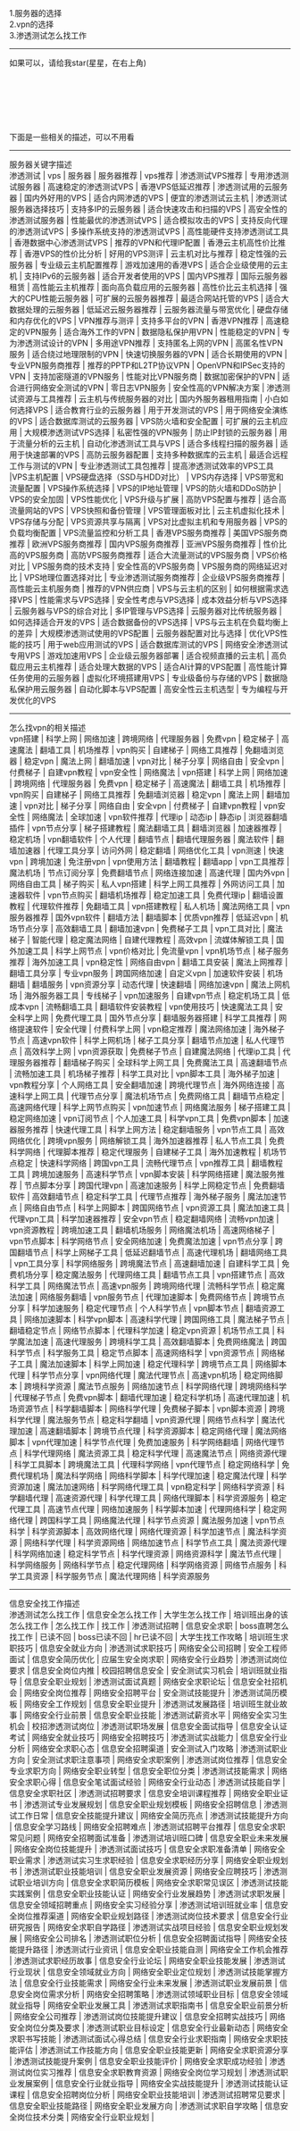 1.服务器的选择\
2.vpn的选择\
3.渗透测试怎么找工作



---
如果可以，请给我star(星星，在右上角)

<br ><br ><br ><br ><br >


下面是一些相关的描述，可以不用看

---
服务器关键字描述\
渗透测试 | vps | 服务器 | 服务器推荐 | vps推荐 | 渗透测试VPS推荐 | 专用渗透测试服务器 | 高速稳定的渗透测试VPS | 香港VPS低延迟推荐 | 渗透测试用的云服务器 | 国内外好用的VPS | 适合内网渗透的VPS | 便宜的渗透测试云主机 | 渗透测试服务器选择技巧 | 支持多IP的云服务器 | 适合快速攻击和扫描的VPS | 高安全性的渗透测试服务器 | 性能最优的渗透测试VPS | 适合模拟攻击的VPS | 支持反向代理的渗透测试VPS | 多操作系统支持的渗透测试VPS | 高性能硬件支持渗透测试工具 | 香港数据中心渗透测试VPS | 推荐的VPN和代理IP配置 | 香港云主机高性价比推荐 | 香港VPS的性价比分析 | 好用的VPS测评 | 云主机对比与推荐 | 稳定性强的云服务器 | 专业级云主机配置推荐 | 游戏加速用的香港VPS | 适合企业级使用的云主机 | 支持IPv6的云服务器 | 适合开发者使用的VPS | 国内VPS推荐 | 国际云服务器租赁 | 高性能云主机推荐 | 面向高负载应用的云服务器 | 高性价比云主机选择 | 强大的CPU性能云服务器 | 可扩展的云服务器推荐 | 最适合网站托管的VPS | 适合大数据处理的云服务器 | 低延迟云服务器推荐 | 云服务器流量与带宽优化 | 硬盘存储和内存优化的VPS | VPN推荐与测评 | 支持多平台的VPN | 香港VPN推荐 | 高速稳定的VPN服务 | 适合海外工作的VPN | 数据隐私保护用VPN | 性能稳定的VPN | 专为渗透测试设计的VPN | 多用途VPN推荐 | 支持匿名上网的VPN | 高匿名性VPN服务 | 适合绕过地理限制的VPN | 快速切换服务器的VPN | 适合长期使用的VPN | 专业VPN服务商推荐 | 推荐的PPTP和L2TP协议VPN | OpenVPN和IPSec支持的VPN | 支持加密隧道的VPN服务 | 性能对比VPN服务商 | 数据加密保护的VPN | 适合进行网络安全测试的VPN | 零日志VPN服务 | 安全性高的VPN解决方案 | 渗透测试资源与工具推荐 | 云主机与传统服务器的对比 | 国内外服务器租用指南 | 小白如何选择VPS | 适合教育行业的云服务器 | 用于开发测试的VPS | 用于网络安全演练的VPS | 适合数据库测试的云服务器 | VPS防火墙和安全配置 | 可扩展的云主机应用 | 大规模渗透测试VPS选择 | 私密性强的VPN服务 | 防止IP封锁的云服务器 | 用于流量分析的云主机 | 自动化渗透测试工具与VPS | 适合多线程扫描的服务器 | 适用于快速部署的VPS | 高防云服务器配置 | 支持多种数据库的云主机 | 最适合远程工作与测试的VPN | 专业渗透测试工具包推荐 | 提高渗透测试效率的VPS工具 |VPS主机配置 | VPS硬盘选择（SSD与HDD对比） | VPS内存选择 | VPS带宽和流量配置 | VPS操作系统选择 | VPS的IP地址管理 | VPS的防火墙和DDoS防护 | VPS的安全加固 | VPS性能优化 | VPS升级与扩展 | 高防VPS配置与推荐 | 适合高流量网站的VPS | VPS快照和备份管理 | VPS管理面板对比 | 云主机虚拟化技术 | VPS存储与分配 | VPS资源共享与隔离 | VPS对比虚拟主机和专用服务器 | VPS的负载均衡配置 | VPS流量监控和分析工具 | 香港VPS服务商推荐 | 美国VPS服务商推荐 | 欧洲VPS服务商推荐 | 国内VPS服务商推荐 | 亚洲VPS服务商推荐 | 性价比高的VPS服务商 | 高防VPS服务商推荐 | 适合大流量测试的VPS服务商 | VPS价格对比 | VPS服务商的技术支持 | 安全性高的VPS服务商 | VPS服务商的网络延迟对比 | VPS地理位置选择对比 | 专业渗透测试服务商推荐 | 企业级VPS服务商推荐 | 高性能云主机服务商 | 推荐的VPN供应商 | VPS与云主机的区别 | 如何根据需求选择VPS | 性能需求与VPS选择 | 安全性考虑与VPS选择 | 成本效益分析与VPS选择 | 云服务器与VPS的综合对比 | 多IP管理与VPS选择 | 云服务器对比传统服务器 | 如何选择适合开发的VPS | 适合数据备份的VPS选择 | VPS与云主机在负载均衡上的差异 | 大规模渗透测试使用的VPS配置 | 云服务器配置对比与选择 | 优化VPS性能的技巧 | 用于web应用测试的VPS | 适合数据库测试的VPS | 网络安全渗透测试专用VPS | 游戏加速用VPS | 企业级云服务器部署 | 适合视频直播的云主机 | 高负载应用云主机推荐 | 适合处理大数据的VPS | 适合AI计算的VPS配置 | 高性能计算任务使用的云服务器 | 虚拟化环境搭建用VPS | 专业级备份与存储的VPS | 数据隐私保护用云服务器 | 自动化脚本与VPS配置 | 高安全性云主机选型 | 专为编程与开发优化的VPS

---
怎么找vpn的相关描述\
vpn搭建 | 科学上网 | 网络加速 | 跨境网络 | 代理服务器 | 免费vpn | 稳定梯子 | 高速魔法 | 翻墙工具 | 机场推荐 | vpn购买 | 自建梯子 | 网络工具推荐 | 免翻墙浏览器 | 稳定vpn | 魔法上网 | 翻墙加速 | vpn对比 | 梯子分享 | 网络自由 | 安全vpn | 付费梯子 | 自建vpn教程 | vpn安全性 | 网络魔法 | vpn搭建 | 科学上网 | 网络加速 | 跨境网络 | 代理服务器 | 免费vpn | 稳定梯子 | 高速魔法 | 翻墙工具 | 机场推荐 | vpn购买 | 自建梯子 | 网络工具推荐 | 免翻墙浏览器 | 稳定vpn | 魔法上网 | 翻墙加速 | vpn对比 | 梯子分享 | 网络自由 | 安全vpn | 付费梯子 | 自建vpn教程 | vpn安全性 | 网络魔法 | 全球加速 | vpn软件推荐 | 代理ip | 动态ip | 静态ip | 浏览器翻墙插件 | vpn节点分享 | 梯子搭建教程 | 魔法翻墙工具 | 翻墙浏览器 | 加速器推荐 | 稳定机场 | vpn翻墙软件 | 个人代理 | 翻墙节点 | 翻墙代理服务器 | 魔法软件 | 翻墙加速器 | 代理工具分享 | 访问外网 | 稳定翻墙 | 网络优化工具 | vpn测速 | 快速vpn | 跨境加速 | 免注册vpn | vpn使用方法 | 翻墙教程 | 翻墙app | vpn工具推荐 | 魔法机场 | 节点订阅分享 | 免费翻墙节点 | 网络连接加速 | 高速代理 | 国内外vpn | 网络自由工具 | 梯子购买 | 私人vpn搭建 | 科学上网工具推荐 | 外网访问工具 | 加速器软件 | vpn节点购买 | 翻墙机场推荐 | 稳定加速工具 | 免费代理ip | 翻墙设置教程 | 代理软件推荐 | 免翻墙工具 | vpn搭建教程 | 私人机场 | 魔法网络工具 | vpn服务器推荐 | 国外vpn软件 | 翻墙方法 | 翻墙脚本 | 优质vpn推荐 | 低延迟vpn | 机场节点分享 | 高效翻墙工具 | 翻墙加速vpn | 免费梯子工具 | vpn工具对比 | 魔法梯子 | 智能代理 | 稳定魔法网络 | 自建代理教程 | 高效vpn | 流媒体解锁工具 | 国外加速工具 | 科学上网节点 | vpn价格对比 | 免流量vpn | vpn机场节点 | 梯子服务推荐 | 海外加速工具 | vpn稳定性 | 网络自由vpn | 翻墙工具安装 | 魔法上网推荐 | 翻墙工具分享 | 专业vpn服务 | 跨国网络加速 | 自定义vpn | 加速软件安装 | 机场翻墙 | 翻墙服务 | vpn资源分享 | 动态代理 | 快速翻墙 | 网络加速vpn | 魔法上网机场 | 海外服务器工具 | 专线梯子 | vpn加速服务 | 自建vpn节点 | 稳定机场工具 | 低成本vpn | 流畅翻墙工具 | 翻墙软件安装教程 | vpn使用技巧 | 快速魔法工具 | 安全科学上网 | 免费代理工具 | 国外节点分享 | 翻墙服务器搭建 | 科学工具推荐 | 网络提速软件 | 安全代理 | 付费科学上网 | vpn稳定推荐 | 魔法网络加速 | 海外梯子节点 | 高速vpn软件 | 科学上网机场 | 梯子工具分享 | 翻墙节点加速 | 私人代理节点 | 高效科学上网 | vpn资源获取 | 免费梯子节点 | 自建魔法网络 | 代理ip工具 | 代理服务器推荐 | 翻墙梯子购买 | 全球科学上网工具 | 免费魔法工具 | 高速翻墙节点 | 流畅加速工具 | 机场梯子推荐 | 科学工具对比 | vpn脚本工具 | 海外梯子加速 | vpn教程分享 | 个人网络工具 | 安全翻墙加速 | 跨境代理节点 | 海外网络连接 | 高速科学上网工具 | 代理节点分享 | 魔法机场节点 | 免费网络工具 | 翻墙节点稳定 | 高速网络代理 | 科学上网节点购买 | vpn加速节点 | 网络魔法服务 | 梯子搭建工具 | 稳定网络加速 | vpn订阅节点 | 个人加速工具 | 科学vpn工具 | 免费vpn脚本 | 加速器服务推荐 | 快速代理工具 | 科学上网方法 | 稳定翻墙服务 | vpn节点工具 | 高效网络优化 | 跨境vpn服务 | 网络解锁工具 | 海外加速器推荐 | 私人节点工具 | 免费科学网络 | 代理脚本推荐 | 稳定代理服务 | 自建梯子工具 | 海外加速教程 | 机场节点稳定 | 快速科学网络 | 跨国vpn工具 | 流畅代理节点 | vpn推荐工具 | 翻墙教程工具 | 跨境加速服务 | 高速科学节点 | vpn脚本安装 | 科学网络搭建 | 魔法服务推荐 | 节点脚本分享 | 跨国代理vpn | 高速加速服务 | 科学上网稳定节点 | 免费翻墙软件 | 高效翻墙节点 | 稳定科学工具 | 代理节点推荐 | 海外梯子服务 | 魔法加速节点 | 网络自由节点 | 科学上网脚本 | 跨国网络节点 | vpn资源工具 | 魔法加速工具 | 代理vpn工具 | 科学加速器推荐 | 安全vpn节点 | 稳定翻墙网络 | 流畅vpn加速 | vpn资源教程 | 跨境加速工具 | 翻墙机场服务 | 网络魔法机场 | 高速网络梯子 | vpn节点脚本 | 科学网络节点 | 安全网络加速 | 免费魔法加速 | vpn节点分享 | 跨国翻墙节点 | 科学上网梯子工具 | 低延迟翻墙节点 | 高速代理机场 | 翻墙网络工具 | vpn工具分享 | 科学网络服务 | 跨境魔法节点 | 高速翻墙加速 | 自建科学工具 | 免费机场分享 | 稳定魔法服务 | 代理网络工具 | 翻墙节点工具 | vpn搭建节点 | 高效科学工具 | 网络魔法节点 | 高速vpn服务 | 跨境网络代理 | 流畅科学节点 | 稳定魔法加速 | 网络服务翻墙 | vpn服务节点 | 代理加速脚本 | 免费网络节点 | 跨境节点分享 | 科学加速服务 | 稳定代理节点 | 个人科学节点 | vpn脚本节点 | 翻墙资源工具 | 网络加速脚本 | 科学vpn脚本 | 高速科学代理 | 跨国网络工具 | 魔法梯子节点 | 翻墙稳定节点 | 网络节点脚本 | 代理科学加速 | 稳定vpn资源 | 机场节点工具 | 科学魔法加速 | 高速代理服务 | 跨境科学工具 | 高效翻墙脚本 | 免费网络魔法 | 跨国科学节点 | 科学服务工具 | 稳定节点脚本 | 高速网络科学 | vpn资源节点 | 网络梯子工具 | 魔法加速脚本 | 科学上网加速 | 稳定代理科学 | 跨境节点工具 | 网络脚本代理 | 科学节点分享 | vpn网络代理 | 魔法代理节点 | 高速vpn机场 | 稳定网络脚本 | 跨境科学资源 | 魔法节点服务 | 网络加速节点 | 科学网络代理 | 跨境网络科学 | 代理梯子节点 | 免费vpn脚本 | 翻墙代理加速 | 稳定科学机场 | 高速代理加速 | 机场资源节点 | 科学翻墙脚本 | 网络科学代理 | 免费梯子脚本 | vpn脚本资源 | 跨境科学代理 | 魔法服务节点 | 稳定科学翻墙 | vpn资源代理 | 网络节点科学 | 魔法代理加速 | 高速翻墙脚本 | 跨境节点代理 | 科学资源脚本 | 稳定网络代理 | 魔法网络脚本 | vpn代理加速 | 科学节点代理 | 免费加速服务 | 科学网络翻墙 | 网络代理节点 | 科学代理网络 | 魔法资源工具 | 稳定科学代理 | 高速魔法节点 | 网络资源代理 | 科学工具脚本 | 跨境魔法工具 | 代理科学网络 | vpn代理节点 | 稳定网络科学 | 免费代理机场 | 魔法科学网络 | 网络科学脚本 | 科学代理加速 | 稳定魔法代理 | 科学资源加速 | 魔法加速网络 | 科学网络代理工具 | vpn稳定科学 | 网络科学资源 | 科学翻墙代理 | 高速资源代理 | 科学代理工具 | 网络代理脚本 | 科学资源服务 | 稳定代理工具 | 高速节点代理 | 网络加速服务 | 科学脚本加速 | 代理网络科学 | 稳定网络代理 | 跨国科学工具 | 网络魔法代理 | 科学节点资源 | 魔法服务加速 | vpn节点科学 | 科学资源脚本 | 高效网络代理 | 网络代理资源 | 科学加速节点 | 魔法科学资源 | 网络科学代理 | 科学资源网络 | 网络加速节点 | 科学节点工具 | 魔法资源代理 | 科学网络加速 | 稳定科学节点 | 科学代理资源 | 网络资源科学 | 魔法节点代理 | 科学网络服务 | 网络科学节点 | 稳定代理网络 | 科学网络资源 | 网络节点服务 | 科学工具资源 | 科学服务节点 | 魔法代理网络 | 科学资源服务


---
信息安全找工作描述\
渗透测试怎么找工作 | 信息安全怎么找工作 | 大学生怎么找工作 | 培训班出身的该怎么找工作 | 怎么找工作 | 找工作 | 渗透测试招聘 | 信息安全求职 | boss直聘怎么找工作 | 已读不回 | boss已读不回 | hr已读不回 | 大学生找工作攻略 | 培训班生求职技巧 | 信息安全就业方向 | 渗透测试求职技巧 | 网络安全公司招聘 | 安全工程师面试 | 信息安全简历优化 | 应届生安全岗求职 | 网络安全行业趋势 | 渗透测试岗位要求 | 信息安全岗位内推 | 校园招聘信息安全 | 安全测试实习机会 | 培训班就业指导 | 信息安全职业规划 | 渗透测试面试真题 | 网络安全求职论坛 | 信息安全社招机会 | 网络安全岗位推荐 | 网络安全招聘平台 | 安全测试技能提升 | 渗透测试简历模板 | 网络安全工作规划 | 信息安全职业提升 | 渗透测试发展路径 | 培训班生就业故事 | 网络安全行业前景 | 信息安全职业技能 | 渗透测试薪资水平 | 网络安全实习生机会 | 校招渗透测试岗位 | 渗透测试职场发展 | 信息安全面试指导 | 信息安全认证考试 | 网络安全就业技巧 | 网络安全招聘技巧 | 渗透测试实战能力 | 信息安全行业分析 | 网络安全求职心态 | 信息安全招聘渠道 | 安全测试入门攻略 | 渗透测试职业方向 | 安全测试求职注意事项 | 网络安全求职案例 | 渗透测试岗位推荐 | 信息安全专业求职方向 | 网络安全职业转型 | 信息安全职位分类 | 渗透测试技能需求 | 网络安全求职心得 | 信息安全笔试面试经验 | 网络安全行业动态 | 渗透测试技能自学 | 信息安全求职社区 | 渗透测试招聘要求 | 信息安全培训课程推荐 | 网络安全职业证书 | 渗透测试专业发展规划 | 信息安全职业规划模板 | 网络安全招聘信息 | 渗透测试工作日常 | 信息安全技能提升建议 | 网络安全简历亮点 | 渗透测试技能提升方向 | 信息安全学习路线 | 网络安全招聘难点 | 渗透测试招聘平台推荐 | 信息安全求职常见问题 | 网络安全招聘面试准备 | 渗透测试培训班口碑 | 信息安全职业未来发展 | 网络安全岗位技能提升 | 渗透测试面试技巧 | 信息安全求职准备清单 | 网络安全职业需求 | 渗透测试实习生求职经验 | 信息安全求职经历分享 | 网络安全职业规划书 | 渗透测试职业技能培训 | 信息安全职业发展资源 | 网络安全应聘技巧 | 渗透测试职业培训方向 | 信息安全求职简历模板 | 网络安全求职常见误区 | 渗透测试技能实践案例 | 信息安全职业技能认证 | 网络安全行业发展趋势 | 渗透测试求职发展 | 信息安全领域招聘重点 | 网络安全实习经验分享 | 渗透测试培训班就业率 | 信息安全岗位推荐渠道 | 网络安全职业规划路径 | 渗透测试岗位技术要求 | 信息安全行业研究报告 | 网络安全求职自学路径 | 渗透测试实战项目经验 | 信息安全职业规划发展 | 网络安全公司排名 | 渗透测试职位分析 | 信息安全招聘面试指导 | 网络安全技能提升路径 | 渗透测试行业资讯 | 信息安全职业技能自测 | 网络安全工作机会推荐 | 渗透测试求职经历故事 | 信息安全行业论坛 | 网络安全职业技能发展 | 渗透测试行业现状 | 信息安全领域就业方向 | 网络安全职业定位规划 | 渗透测试技能掌握方法 | 信息安全行业技能需求 | 网络安全行业未来发展 | 渗透测试职业发展前景 | 信息安全岗位需求分析 | 网络安全招聘策略 | 渗透测试领域职业目标 | 信息安全领域就业指导 | 网络安全职业发展工具 | 渗透测试求职指南书 | 信息安全职业前景分析 | 网络安全公司推荐 | 渗透测试岗位技能提升建议 | 信息安全招聘实战技巧 | 网络安全岗位分类及要求 | 渗透测试职业目标设定 | 信息安全行业最新动态 | 网络安全求职书写技能 | 渗透测试面试心得总结 | 信息安全行业求职指南 | 网络安全求职技能评估 | 渗透测试工作技能方向 | 信息安全职业技能更新 | 网络安全求职资源分享 | 渗透测试技能提升案例 | 信息安全职业技能评价 | 网络安全求职成功经验 | 渗透测试岗位实习推荐 | 信息安全求职教育资源 | 网络安全岗位学习规划 | 渗透测试职业发展案例 | 信息安全行业就业指导 | 网络安全实战技能提升 | 渗透测试技能认证课程 | 信息安全招聘岗位分析 | 网络安全职业技能培训 | 渗透测试招聘常见要求 | 信息安全职业技能路径 | 网络安全职业发展方向 | 渗透测试求职自学攻略 | 信息安全岗位技术分类 | 网络安全行业职业规划 |
